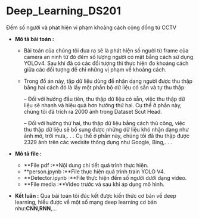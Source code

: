 # Deep_Learning_DS201
Đếm số người và phát hiện vi phạm khoảng cách cộng đồng từ CCTV


- **Mô tả bài toán :**

  - Bài toán của chúng tôi đưa ra sẽ là phát hiện số người từ frame của camera an
ninh từ đó đếm số lượng người có mặt bằng cách sử dụng YOLOv4. Sau khi đã
có các đối tượng thì thực hiện đo khoảng cách giữa các đối tượng để chỉ những
vị phạm về khoảng cách.
  
  - Trong đồ án này, tập dữ liệu dùng để nhận dạng người được thu thập bằng hai
cách đó là lấy một phần bộ dữ liệu có sẵn và tự thu thập:

    – Đối với hướng đầu tiên, thu thập dữ liệu có sẵn, việc thu thập dữ liệu sẽ
nhanh và hiệu quả hơn hướng thứ hai. Cụ thể ở phần này, chúng tôi đã trích
ra 2000 ảnh trong Dataset Scut Head.

    – Đối với hướng thứ hai, thu thập dữ liệu bằng cách thủ công, việc thu thập
dữ liệu sẽ bổ sung được những dữ liệu khó nhận dạng như ảnh mờ, trời
mưa,. . . Cụ thể ở phần này, chúng tôi đã thu thập được 2329 ảnh trên các
wedsite thông dụng như Google, Bing,. . .


- **Mô tả file :**
  - **File pdf :**Nội dung chi tiết quá trình thực hiện.
  - **person.jpynb :**File thực hiện quá trình train YOLO V4.
  - **Detector.ipynb :**File thực hiện đếm số người dưới dạng video.
  - **File media :**Video trước và sau khi áp dụng mô hình.


- **Kết luân :**
Qua bài toán tôi đúc kết được kiến thức cơ bản về deep learning, hiểu được về một số mạng deep learning cơ bản như:**CNN**,**RNN**,...
